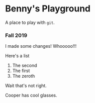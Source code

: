 # Benny's Playground

A place to play with `git`.

### Fall 2019

I made some changes! Whooooo!!!


Here's a list

1. The second
2. The first
3. The zeroth

Wait that's not right.

Cooper has cool glasses.
